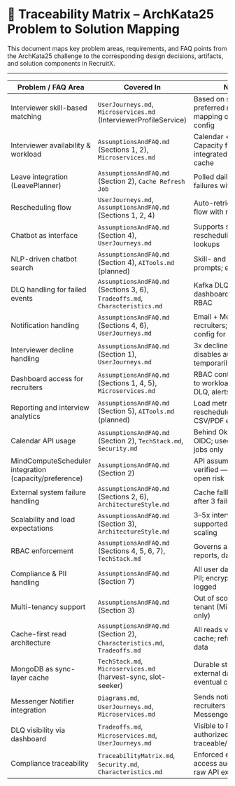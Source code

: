 # 📌 Traceability Matrix – ArchKata25 Problem to Solution Mapping

This document maps key problem areas, requirements, and FAQ points from the ArchKata25 challenge to the corresponding
design decisions, artifacts, and solution components in RecruitX.

---

| Problem / FAQ Area                         | Covered In                                                                   | Notes                                                                |
|--------------------------------------------|------------------------------------------------------------------------------|----------------------------------------------------------------------|
| Interviewer skill-based matching           | `UserJourneys.md`, `Microservices.md` (InterviewerProfileService)            | Based on skill + preferred round; role mapping optional via config   |
| Interviewer availability & workload        | `AssumptionsAndFAQ.md` (Sections 1, 2), `Microservices.md`                   | Calendar + Leave + Capacity from integrated sources, via cache       |
| Leave integration (LeavePlanner)          | `AssumptionsAndFAQ.md` (Section 2), `Cache Refresh Job`                      | Polled daily; fallback on failures with alert                        |
| Rescheduling flow                          | `UserJourneys.md`, `AssumptionsAndFAQ.md` (Sections 1, 2, 4)                 | Auto-retries + fallback flow with recruiter alert                    |
| Chatbot as interface                       | `AssumptionsAndFAQ.md` (Section 4), `UserJourneys.md`                        | Supports scheduling, rescheduling, and slot lookups                  |
| NLP-driven chatbot search                  | `AssumptionsAndFAQ.md` (Section 4), `AITools.md` (planned)                   | Skill- and slot-based prompts; extensible                            |
| DLQ handling for failed events             | `AssumptionsAndFAQ.md` (Sections 3, 6), `Tradeoffs.md`, `Characteristics.md` | Kafka DLQs + dashboard visibility with RBAC                          |
| Notification handling                      | `AssumptionsAndFAQ.md` (Sections 4, 6), `UserJourneys.md`                    | Email + Messenger for recruiters; optional config for interviewers |
| Interviewer decline handling               | `AssumptionsAndFAQ.md` (Section 1), `UserJourneys.md`                        | 3x decline threshold disables auto-match temporarily                 |
| Dashboard access for recruiters            | `AssumptionsAndFAQ.md` (Sections 1, 4, 5), `Microservices.md`                | RBAC controls access to workload, reports, DLQ, alerts               |
| Reporting and interview analytics          | `AssumptionsAndFAQ.md` (Section 5), `AITools.md` (planned)                   | Load metrics, trends, reschedule reasons; CSV/PDF exports            |
| Calendar API usage                  | `AssumptionsAndFAQ.md` (Section 2), `TechStack.md`, `Security.md`            | Behind Okta SSO via OIDC; used by refresh jobs only                  |
| MindComputeScheduler integration (capacity/preference) | `AssumptionsAndFAQ.md` (Section 2)                                           | API assumed but not verified — flagged as open risk                  |
| External system failure handling           | `AssumptionsAndFAQ.md` (Sections 2, 6), `ArchitectureStyle.md`               | Cache fallback + alert after 3 failures                              |
| Scalability and load expectations          | `AssumptionsAndFAQ.md` (Section 3), `ArchitectureStyle.md`                   | 3–5x interview load supported via horizontal scaling                 |
| RBAC enforcement                           | `AssumptionsAndFAQ.md` (Sections 4, 5, 6, 7), `TechStack.md`                 | Governs access to DLQ, reports, dashboards                           |
| Compliance & PII handling                  | `AssumptionsAndFAQ.md` (Section 7)                                           | All user data treated as PII; encrypted + audit-logged               |
| Multi-tenancy support                      | `AssumptionsAndFAQ.md` (Section 3)                                           | Out of scope — single-tenant (MindCompute only)                         |
| Cache-first read architecture              | `AssumptionsAndFAQ.md` (Section 2), `Characteristics.md`, `Tradeoffs.md`     | All reads via Redis cache; refresh jobs pull data                    |
| MongoDB as sync-layer cache                | `TechStack.md`, `Microservices.md` (harvest-sync, slot-seeker)               | Durable storage of external data, supports eventual consistency      |
| Messenger Notifier integration                 | `Diagrams.md`, `UserJourneys.md`, `Microservices.md`                         | Sends notifications to recruiters via Messenger via adapter        |
| DLQ visibility via dashboard               | `Tradeoffs.md`, `Microservices.md`, `UserJourneys.md`                        | Visible to RBAC-authorized users; traceable/reschedulable            |
| Compliance traceability                    | `TraceabilityMatrix.md`, `Security.md`, `Characteristics.md`                 | Enforced encryption, access audit trails, no raw API exposure        |
